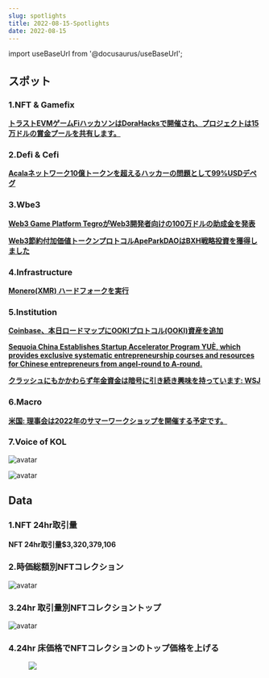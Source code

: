```yaml
---
slug: spotlights
title: 2022-08-15-Spotlights
date: 2022-08-15
---
```


import useBaseUrl from '@docusaurus/useBaseUrl';

## スポット


### 1.NFT & Gamefix

[**トラストEVMゲームFiハッカソンはDoraHacksで開催され、プロジェクトは15万ドルの賞金プールを共有します。**](https://dorahacks.io/zh/hackathon/36/detail)



### 2.Defi & Cefi

[**Acalaネットワーク10億トークンを超えるハッカーの問題として99%USDデペグ**](https://metacrunch.org/acala-network-ausd-depegs-by-99-as-hacker-issues-over-1-billion-tokens/)



### 3.Wbe3

[**Web3 Game Platform TegroがWeb3開発者向けの100万ドルの助成金を発表**](https://content.techgig.com/technology-unplugged/tegro-announces-1-million-grant-for-web3-developers/articleshow/91663747.cms)

[**Web3節約付加価値トークンプロトコルApeParkDAOはBXH戦略投資を獲得しました**](https://twitter.com/ApePark_DAO/status/1558981764487397378)


### 4.Infrastructure

[**Monero(XMR) ハードフォークを実行**](https://cryptoblogo.blogspot.com/2022/08/monero-executes-hard-fork-to-improve.html)



### 5.Institution

[**Coinbase、本日ロードマップにOOKIプロトコル(OOKI)資産を追加**](https://blog.coinbase.com/increasing-transparency-for-new-asset-listings-on-coinbase-e06f2edb095e)

[**Sequoia China Establishes Startup Accelerator Program YUÈ, which provides exclusive systematic entrepreneurship courses and resources for Chinese entrepreneurs from angel-round to A-round.**](https://pandaily.com/sequoia-china-establishes-startup-accelerator-program-yue/)

[**クラッシュにもかかわらず年金資金は暗号に引き続き興味を持っています: WSJ**](https://www.theblock.co/post/163492/pension-funds-remain-interested-in-crypto-despite-crash-wsj)



### 6.Macro

[**米国: 理事会は2022年のサマーワークショップを開催する予定です。**](https://www.federalreserve.gov/conferences/summer-workshop-on-money-banking-payments-and-finance-202208.htm)



### 7.Voice of KOL

![avatar](https://www.notion.so/image/https%3A%2F%2Fs3-us-west-2.amazonaws.com%2Fsecure.notion-static.com%2Fafd98770-b403-4a0a-b64f-c2d297806dfd%2FScreen_Shot_2022-08-15_at_1.44.42_PM.png?table=block&id=0de5a520-e652-4324-a102-36242f71e402&spaceId=680fa82c-a8b7-4f2c-9176-476b19de08d4&width=1060&userId=45751792-88bf-4e22-94dd-e59ac363f1e2&cache=v2)

![avatar](https://www.notion.so/image/https%3A%2F%2Fs3-us-west-2.amazonaws.com%2Fsecure.notion-static.com%2F6581a07b-a2fd-4800-b71d-930b7981d40e%2FScreen_Shot_2022-08-15_at_1.45.54_PM.png?table=block&id=d212fc3b-c132-404a-b5f3-4a826ee791fc&spaceId=680fa82c-a8b7-4f2c-9176-476b19de08d4&width=1060&userId=45751792-88bf-4e22-94dd-e59ac363f1e2&cache=v2)



## Data


### 1.NFT 24hr取引量

**NFT 24hr取引量$3,320,379,106**



### 2.時価総額別NFTコレクション

![avatar](https://www.notion.so/image/https%3A%2F%2Fs3-us-west-2.amazonaws.com%2Fsecure.notion-static.com%2F2e99b8e8-ee70-49bc-824c-83ab0a402d86%2Fvolume.png?table=block&id=3ea4cd68-5155-4b1a-9070-efcac40728a6&spaceId=680fa82c-a8b7-4f2c-9176-476b19de08d4&width=2000&userId=45751792-88bf-4e22-94dd-e59ac363f1e2&cache=v2)



### 3.24hr 取引量別NFTコレクショントップ

![avatar](https://www.notion.so/image/https%3A%2F%2Fs3-us-west-2.amazonaws.com%2Fsecure.notion-static.com%2Fddc650d0-f58a-460d-bbac-dd0710bc0eca%2Ftop.png?table=block&id=8279df2f-30f0-4b9c-91e5-136f5cf9e3c3&spaceId=680fa82c-a8b7-4f2c-9176-476b19de08d4&width=2000&userId=45751792-88bf-4e22-94dd-e59ac363f1e2&cache=v2)



### 4.24hr 床価格でNFTコレクションのトップ価格を上げる

<figure className="img-frame">
  <img className="gif-img" src={useBaseUrl('/img/floor.png')} />
</figure>









